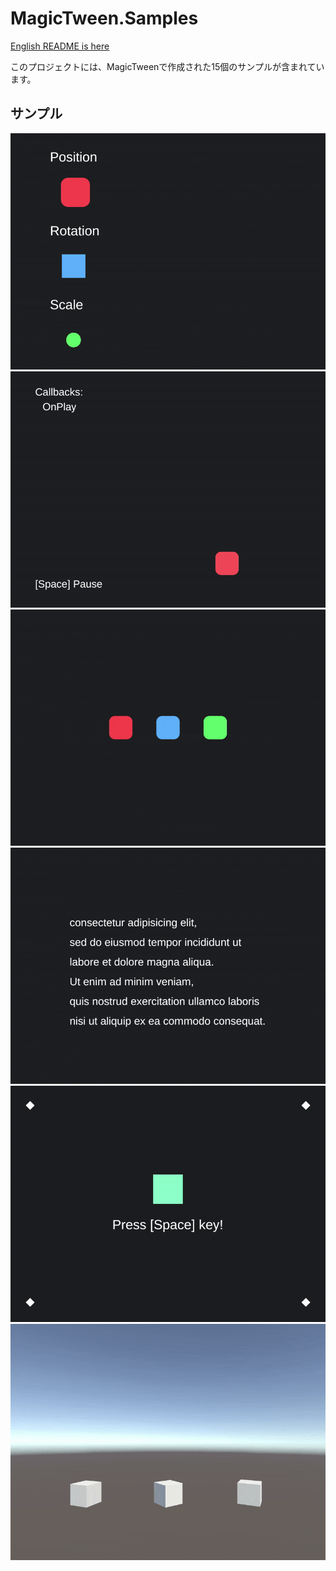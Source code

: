# MagicTween.Samples

[English README is here](https://github.com/AnnulusGames/MagicTween/blob/main/MagicTween.Samples/README.md)

このプロジェクトには、MagicTweenで作成された15個のサンプルが含まれています。

## サンプル

<img src="https://github.com/AnnulusGames/MagicTween/blob/main/MagicTween.Samples/Assets/Documentation~/sample_gif_1.gif" width="600">

<img src="https://github.com/AnnulusGames/MagicTween/blob/main/MagicTween.Samples/Assets/Documentation~/sample_gif_2.gif" width="600">

<img src="https://github.com/AnnulusGames/MagicTween/blob/main/MagicTween.Samples/Assets/Documentation~/sample_gif_3.gif" width="600">

<img src="https://github.com/AnnulusGames/MagicTween/blob/main/MagicTween.Samples/Assets/Documentation~/sample_gif_4.gif" width="600">

<img src="https://github.com/AnnulusGames/MagicTween/blob/main/MagicTween.Samples/Assets/Documentation~/sample_gif_5.gif" width="600">

<img src="https://github.com/AnnulusGames/MagicTween/blob/main/MagicTween.Samples/Assets/Documentation~/sample_gif_6.gif" width="600">
